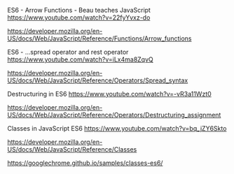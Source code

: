 ES6 - Arrow Functions - Beau teaches JavaScript https://www.youtube.com/watch?v=22fyYvxz-do

https://developer.mozilla.org/en-US/docs/Web/JavaScript/Reference/Functions/Arrow_functions

ES6 - ...spread operator and rest operator https://www.youtube.com/watch?v=iLx4ma8ZqvQ

https://developer.mozilla.org/en-US/docs/Web/JavaScript/Reference/Operators/Spread_syntax

Destructuring in ES6 https://www.youtube.com/watch?v=-vR3a11Wzt0

https://developer.mozilla.org/en-US/docs/Web/JavaScript/Reference/Operators/Destructuring_assignment

Classes in JavaScript ES6 https://www.youtube.com/watch?v=bq_jZY6Skto

https://developer.mozilla.org/en-US/docs/Web/JavaScript/Reference/Classes

https://googlechrome.github.io/samples/classes-es6/
